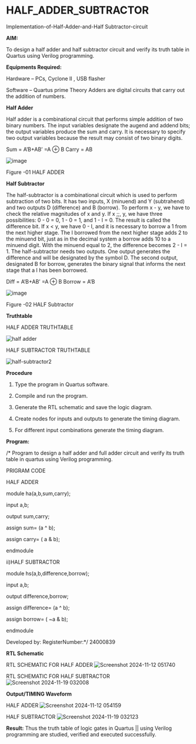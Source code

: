 # HALF_ADDER_SUBTRACTOR

Implementation-of-Half-Adder-and-Half Subtractor-circuit

**AIM:**

To design a half adder and half subtractor circuit and verify its truth table in Quartus using Verilog programming.

**Equipments Required:**

Hardware – PCs, Cyclone II , USB flasher 

Software – Quartus prime Theory Adders are digital circuits that carry out the addition of numbers.

**Half Adder**

Half adder is a combinational circuit that performs simple addition of two binary numbers. The input variables designate the augend and addend bits; the output variables produce the sum and carry. It is necessary to specify two output variables because the result may consist of two binary digits.

Sum = A’B+AB’ =A ⊕ B Carry = AB

![image](https://github.com/naavaneetha/HALF_ADDER_SUBTRACTOR/assets/154305477/bd4a0b2c-cdbc-4184-ab08-81578f121e1f)

Figure -01 HALF ADDER

**Half Subtractor**

The half-subtractor is a combinational circuit which is used to perform subtraction of two bits. It has two inputs, X (minuend) and Y (subtrahend) and two outputs D (difference) and B (borrow). To perform x - y, we have to check the relative magnitudes of x and y. If x ;;, y, we have three possibilities: 0 - 0 = 0, 1 - 0 = 1, and 1 - I = 0. The result is called the difference bit. If x < y, we have 0 - I, and it is necessary to borrow a 1 from the next higher stage. The I borrowed from the next higher stage adds 2 to the minuend bit, just as in the decimal system a borrow adds 10 to a minuend digit. With the minuend equal to 2, the difference becomes 2 - I = 1. The half-subtractor needs two outputs. One output generates the difference and will be designated by the symbol D. The second output, designated B for borrow, generates the binary signal that informs the next stage that a I has been borrowed. 

Diff = A’B+AB’ =A ⊕ B
Borrow = A’B

 ![image](https://github.com/naavaneetha/HALF_ADDER_SUBTRACTOR/assets/154305477/d76b099c-513f-4e7c-843a-e2fd028a531a)

Figure -02 HALF Subtractor

**Truthtable**

HALF ADDER TRUTHTABLE

![half adder](https://github.com/user-attachments/assets/642f59a1-ba66-4f4e-8677-fbf629e811aa)

HALF SUBTRACTOR TRUTHTABLE

![half-subtractor2](https://github.com/user-attachments/assets/210dbb9b-6e78-4f45-88a9-eab8a2906c8a)

**Procedure**

1.	Type the program in Quartus software.

2.	Compile and run the program.

3.	Generate the RTL schematic and save the logic diagram.

4.	Create nodes for inputs and outputs to generate the timing diagram.

5.	For different input combinations generate the timing diagram.


**Program:**

/* Program to design a half adder and full adder circuit and verify its truth table in quartus using Verilog programming.

PRIGRAM CODE

HALF ADDER

module ha(a,b,sum,carry);

input a,b;

output sum,carry;

assign sum= (a ^ b);

assign carry= ( a & b);

endmodule



ii)HALF SUBTRACTOR

module hs(a,b,difference,borrow);

input a,b;

output difference,borrow;

assign difference= (a ^ b);

assign borrow= ( ~a & b);

endmodule


Developed by: RegisterNumber:*/ 24000839

**RTL Schematic**

RTL SCHEMATIC FOR HALF ADDER
![Screenshot 2024-11-12 051740](https://github.com/user-attachments/assets/3ffefc96-da03-4e1f-8fca-834c4a88c775)

RTL SCHEMATIC FOR HALF SUBTRACTOR
![Screenshot 2024-11-19 032008](https://github.com/user-attachments/assets/6314fe1f-e757-477a-8f77-9f55bb71e266)

**Output/TIMING Waveform**

HALF ADDER
![Screenshot 2024-11-12 054159](https://github.com/user-attachments/assets/448eb441-5078-49b8-82d0-092439f1d4c2)

HALF SUBTRACTOR
![Screenshot 2024-11-19 032123](https://github.com/user-attachments/assets/60bb2228-f7c1-4ca6-a339-0b37fe06637a)

**Result:**
Thus the truth table of logic gates in Quartus || using Verilog programming are
studied, verified and executed successfully.
